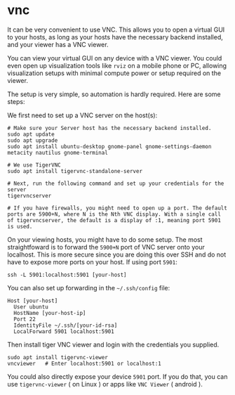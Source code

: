 # vnc

It can be very convenient to use VNC. This allows you to open a virtual GUI to your hosts, as long as your hosts have the necessary backend installed, and your viewer has a VNC viewer. 

You can view your virtual GUI on any device with a VNC viewer. You could even open up visualization tools like `rviz` on a mobile phone or PC, allowing visualization setups with minimal compute power or setup required on the viewer.

The setup is very simple, so automation is hardly required. Here are some steps:

We first need to set up a VNC server on the host(s):
```
# Make sure your Server host has the necessary backend installed. 
sudo apt update
sudo apt upgrade
sudo apt install ubuntu-desktop gnome-panel gnome-settings-daemon metacity nautilus gnome-terminal 

# We use TigerVNC
sudo apt install tigervnc-standalone-server

# Next, run the following command and set up your credentials for the server
tigervncserver

# If you have firewalls, you might need to open up a port. The default ports are 5900+N, where N is the Nth VNC display. With a single call of tigervncserver, the default is a display of :1, meaning port 5901 is used.
```

On your viewing hosts, you might have to do some setup. The most straightfoward is to forward the `5900+N` port of VNC server onto your localhost. This is more secure since you are doing this over SSH and do not have to expose more ports on your host. If using port `5901`:
```
ssh -L 5901:localhost:5901 [your-host]
```

You can also set up forwarding in the `~/.ssh/config` file:
```
Host [your-host]
  User ubuntu
  HostName [your-host-ip]
  Port 22
  IdentityFile ~/.ssh/[your-id-rsa]
  LocalForward 5901 localhost:5901
```

Then install tiger VNC viewer and login with the credentials you supplied.
```
sudo apt install tigervnc-viewer
vncviewer   # Enter localhost:5901 or localhost:1
```

You could also directly expose your device `5901` port. If you do that, you can use `tigervnc-viewer` ( on Linux ) or apps like `VNC Viewer` ( android ).
